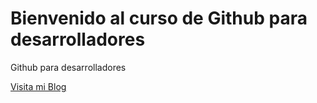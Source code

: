 # Bienvenido al curso de Github para desarrolladores

Github para desarrolladores

[Visita mi Blog](http://www.google.com)


